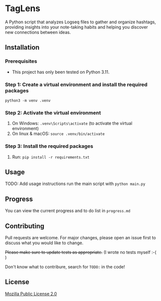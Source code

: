 # TagLens
 A Python script that analyzes Logseq files to gather and organize hashtags, providing insights into your note-taking habits and helping you discover new connections between ideas.

## Installation

### Prerequisites

* This project has only been tested on Python 3.11.

### Step 1: Create a virtual environment and install the required packages

`python3 -m venv .venv`

### Step 2: Activate the virtual environment

1. On Windows: `.venv\Scripts\activate` (to activate the virtual environment)
2. On linux & macOS: `source .venv/bin/activate`

### Step 3: Install the required packages

1. Run: `pip install -r requirements.txt`

## Usage

TODO: Add usage instructions
run the main script with `python main.py`

## Progress

You can view the current progress and to do list in `progress.md`

## Contributing

Pull requests are welcome. For major changes, please open an issue first
to discuss what you would like to change.

~~Please make sure to update tests as appropriate.~~ (I wrote no tests myself :-( )

Don't know what to contribure, search for `TODO:` in the code!

## License

[Mozilla Public License 2.0](https://choosealicense.com/licenses/mpl-2.0/)